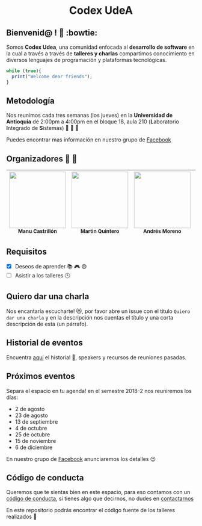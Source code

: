 <h1 align="center">Codex UdeA</h1>

## Bienvenid@ ! :clap: :bowtie:

Somos **Codex Udea**, una comunidad enfocada al **desarrollo de software** en la cual a través a través de **talleres y charlas** compartimos conocimiento en diversos lenguajes de programación y plataformas tecnológicas.

```javascript
while (true){
  print("Welcome dear friends");
}
```

## Metodología

Nos reunimos cada tres semanas (los jueves) en la **Universidad de Antioquia** de 2:00pm a 4:00pm en el bloque 18, aula 210 (**L**aboratorio **I**ntegrado de **S**istemas) :punch: :punch: :punch:

Puedes encontrar mas información en nuestro grupo de [Facebook][face]

## Organizadores :boy: :woman:

| [<img src="https://avatars2.githubusercontent.com/u/10585946?s=460&v=4" width="150px"></br><sub>Manu Castrillón</sub>](https://github.com/ManuCastrillonM) | [<img src="https://avatars2.githubusercontent.com/u/10585976?s=460&v=4" width="150px"></br><sub>Martin Quintero</sub>](https://github.com/martineliasq) | [<img src="https://avatars2.githubusercontent.com/u/18253264?s=460&v=4" width="150px"></br><sub>Andrés Moreno</sub>](https://github.com/andres-morenog) | [<img src="https://avatars1.githubusercontent.com/u/19578435?s=460&v=4" width="150px"></br><sub>Angélica Arroyave</sub>](https://github.com/am9805) |
|---|---|---|---|

## Requisitos

- [x] Deseos de aprender :books: :video_game: :smile:
- [ ] Asistir a los talleres :clock4:

## Quiero dar una charla

Nos encantaría escucharte! :heart_eyes_cat:, por favor abre un issue con el titulo `Quiero dar una charla` y en la descripción nos cuentas el título y una corta descripción de esta (un párrafo).

## Historial de eventos

Encuentra [aquí](https://github.com/CodexUdeA/Talleres/blob/master/REUNIONES_PASADAS.md) el historial :calendar:, speakers y recursos de reuniones pasadas.

## Próximos eventos

Separa el espacio en tu agenda! en el semestre 2018-2 nos reuniremos los días:

- 2 de agosto
- 23 de agosto
- 13 de septiembre
- 4 de octubre
- 25 de octubre
- 15 de noviembre
- 6 de diciembre

En nuestro grupo de [Facebook][face] anunciaremos los detalles 😉

## Código de conducta
Queremos que te sientas bien en este espacio, para eso contamos con un [código de conducta](https://github.com/CodexUdeA/Talleres/blob/master/CODIGO_DE_CONDUCTA.md), si tienes algo que decirnos, no dudes en [contactarnos](#organizadores-boy-woman)

En este repositorio podrás encontrar el código fuente de los talleres realizados :punch:

[face]:https://www.facebook.com/groups/udeakodexx/

